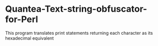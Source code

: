 Quantea-Text-string-obfuscator-for-Perl
=======================================

This program translates print statements returning each character as its hexadecimal equivalent
